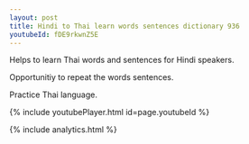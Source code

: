 ```yaml
---
layout: post
title: Hindi to Thai learn words sentences dictionary 936 
youtubeId: fDE9rkwnZ5E
---
```

 
 
Helps to learn Thai words and sentences for Hindi speakers.

Opportunitiy to repeat the words sentences. 

Practice Thai language. 
 
{% include youtubePlayer.html id=page.youtubeId %}
 
 
{% include analytics.html %}
